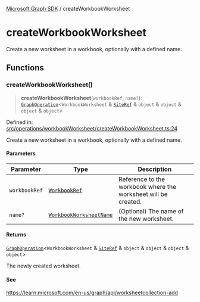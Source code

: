 [Microsoft Graph SDK](README.md) / createWorkbookWorksheet

# createWorkbookWorksheet

Create a new worksheet in a workbook, optionally with a defined name.

## Functions

### createWorkbookWorksheet()

> **createWorkbookWorksheet**(`workbookRef`, `name?`): [`GraphOperation`](GraphOperation.md#graphoperation)\<`WorkbookWorksheet` & [`SiteRef`](SiteRef.md#siteref) & `object` & `object` & `object` & `object`\>

Defined in: [src/operations/workbookWorksheet/createWorkbookWorksheet.ts:24](https://github.com/Future-Secure-AI/microsoft-graph/blob/main/src/operations/workbookWorksheet/createWorkbookWorksheet.ts#L24)

Create a new worksheet in a workbook, optionally with a defined name.

#### Parameters

| Parameter | Type | Description |
| ------ | ------ | ------ |
| `workbookRef` | [`WorkbookRef`](WorkbookRef.md#workbookref) | Reference to the workbook where the worksheet will be created. |
| `name?` | [`WorkbookWorksheetName`](WorkbookWorksheetName.md#workbookworksheetname) | (Optional) The name of the new worksheet. |

#### Returns

[`GraphOperation`](GraphOperation.md#graphoperation)\<`WorkbookWorksheet` & [`SiteRef`](SiteRef.md#siteref) & `object` & `object` & `object` & `object`\>

The newly created worksheet.

#### See

https://learn.microsoft.com/en-us/graph/api/worksheetcollection-add
